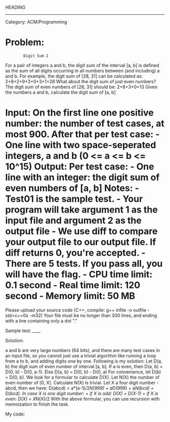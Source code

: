 HEADING
***

Category: ACM/Programming

Problem:
==================================================
            Digit Sum 2
For a pair of integers a and b, the digit sum of
the interval [a, b] is defined as the sum of all
digits occurring in all numbers between
(and including) a and b.
For example, the digit sum of [28, 31] can be
calculated as:
         2+8+2+9+3+0+3+1=28
What about the digit sum of just even numbers?
The digit sum of even numbers of [28, 31] should be:
            2+8+3+0=13
Given the numbers a and b, calculate the digit sum
of [a, b]

Input:
    On the first line one positive number: the 
    number of test cases, at most 900. After
    that per test case:
      - One line with two space-seperated integers,
      a and b (0 <= a <= b <= 10^15)
Output:
    Per test case:
      - One line with an integer: the digit sum of
      even numbers of [a, b]
Notes:
    - Test01 is the sample test.
    - Your program will take argument 1 as the
    input file and argument 2 as the output file
    - We use diff to compare your output file to our
    output file. If diff returns 0, you're accepted.
    - There are 5 tests. If you pass all, you will
    have the flag.
    - CPU time limit: 0.1 second
    - Real time limit: 120 second
    - Memory limit: 50 MB
==================================================
Please upload your source code
(C++, compile: g++ infile -o outfile -std=c++0x -m32)
Your file must be no longer than 300 lines,
and ending with a line containing only a dot "."

Sample test: ____

Solution:

a and b are very large numbers (64 bits), and there are many test cases in an input file, so you cannot just use a trivial algorithm like running a loop from a to b, and adding digits one by one. Following is my solution:
	Let D(a, b) the digit sum of even number of interval [a, b]. 
	If a is even, then D(a, b) = D(0, b) - D(0, a-1).
	Else D(a, b) = D(0, b) - D(0, a)
	For convenience, let D(b) = D(0, b).
	We look for a formular to calculate D(X). Let N(X) the number of even number of [0, X]. Calculate N(X) is trivial.
	Let X a four digit number - abcd, then we have:
		D(abcd) = a*(a-1)/2*N(999) + a*D(999) + a*N(bcd) + D(bcd).
	In case X is one digit number:
		+ if X is odd: D(X) = D(X-1)
		+ if X is even: D(X) = X*N(X)/2 
	With the above formular, you can use recursion with memoization to finish the task.
	
My code:
	
